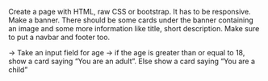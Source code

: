 Create a page with HTML, raw CSS or bootstrap. It has to be responsive. Make a banner. There should be some cards under the banner containing an image and some more information like title, short description. Make sure to put a navbar and footer too. 


-> Take an input field for age
-> if the age is greater than or equal to 18, show a card saying “You are an adult”. Else show a card saying “You are a child”




